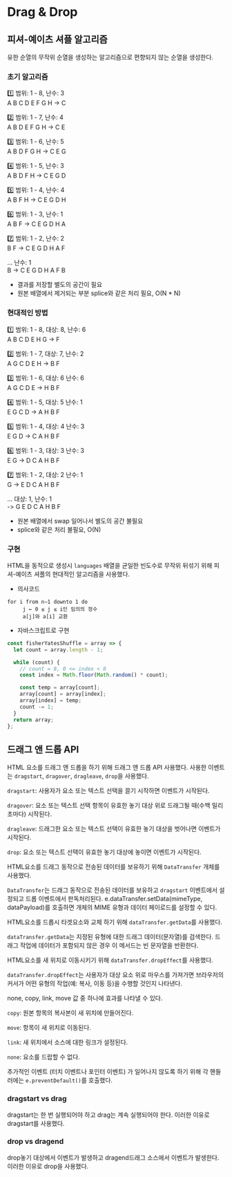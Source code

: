# Drag & Drop

## 피셔-예이츠 셔플 알고리즘

유한 순열의 무작위 순열을 생성하는 알고리즘으로 편향되지 않는 순열을 생성한다.

### 초기 알고리즘

1️⃣ 범위: 1 - 8, 난수: 3  
A B C D E F G H -> C

2️⃣ 범위: 1 - 7, 난수: 4  
A B D E F G H -> C E

3️⃣ 범위: 1 - 6, 난수: 5  
A B D F G H -> C E G

4️⃣ 범위: 1 - 5, 난수: 3  
A B D F H -> C E G D

5️⃣ 범위: 1 - 4, 난수: 4  
A B F H -> C E G D H

6️⃣ 범위: 1 - 3, 난수: 1  
A B F -> C E G D H A

7️⃣ 범위: 1 - 2, 난수: 2  
B F -> C E G D H A F

... 난수: 1  
B -> C E G D H A F B

- 결과를 저장할 별도의 공간이 필요
- 원본 배열에서 제거되는 부분 splice와 같은 처리 필요, O(N \* N)

### 현대적인 방법

1️⃣ 범위: 1 - 8, 대상: 8, 난수: 6  
A B C D E H G -> F

2️⃣ 범위: 1 - 7, 대상: 7, 난수: 2  
A G C D E H -> B F

3️⃣ 범위: 1 - 6, 대상: 6 난수: 6  
A G C D E -> H B F

4️⃣ 범위: 1 - 5, 대상: 5 난수: 1  
E G C D -> A H B F

5️⃣ 범위: 1 - 4, 대상: 4 난수: 3  
E G D -> C A H B F

6️⃣ 범위: 1 - 3, 대상: 3 난수: 3  
E G -> D C A H B F

7️⃣ 범위: 1 - 2, 대상: 2 난수: 1  
G -> E D C A H B F

... 대상: 1, 난수: 1  
-> G E D C A H B F

- 원본 배열에서 swap 일어나서 별도의 공간 불필요
- splice와 같은 처리 불필요, O(N)

### 구현

HTML을 동적으로 생성시 `languages` 배열을 균일한 빈도수로 무작위 뒤섞기 위해 피셔-예이츠 셔플의 현대적인 알고리즘을 사용했다.

- 의사코드

```
for i from n−1 downto 1 do
     j ← 0 ≤ j ≤ i인 임의의 정수
     a[j]와 a[i] 교환
```

- 자바스크립트로 구현

```js
const fisherYatesShuffle = array => {
  let count = array.length - 1;

  while (count) {
    // count = 8, 0 <= index < 8
    const index = Math.floor(Math.random() * count);

    const temp = array[count];
    array[count] = array[index];
    array[index] = temp;
    count -= 1;
  }
  return array;
};
```

## 드래그 앤 드롭 API

HTML 요소를 드래그 앤 드롭을 하기 위해 드래그 앤 드롭 API 사용했다.
사용한 이벤트는 `dragstart`, `dragover`, `dragleave`, `drop`을 사용했다.

`dragstart`: 사용자가 요소 또는 텍스트 선택을 끌기 시작하면 이벤트가 시작된다.

`dragover`: 요소 또는 텍스트 선택 항목이 유효한 놓기 대상 위로 드래그될 때(수백 밀리초마다) 시작된다.

`dragleave`: 드래그한 요소 또는 텍스트 선택이 유효한 놓기 대상을 벗어나면 이벤트가 시작된다.

`drop`: 요소 또는 텍스트 선택이 유효한 놓기 대상에 놓이면 이벤트가 시작된다.

HTML요소를 드래그 동작으로 전송된 데이터를 보유하기 위해 `DataTransfer` 개체를 사용했다.

`DataTransfer`는 드래그 동작으로 전송된 데이터를 보유하고 `dragstart` 이벤트에서 설정되고 드롭 이벤트에서 판독처리된다.
e.dataTransfer.setData(mimeType, dataPayload)를 호출하면 개체의 MIME 유형과 데이터 페이로드를 설정할 수 있다.

HTML요소를 드롭시 타겟요소와 교체 하기 위해 `dataTransfer.getData`를 사용했다.

`dataTransfer.getData`는 지정된 유형에 대한 드래그 데이터(문자열)를 검색한다. 드래그 작업에 데이터가 포함되지 않은 경우 이 메서드는 빈 문자열을 반환한다.

HTML요소를 새 위치로 이동시키기 위해 `dataTransfer.dropEffect`를 사용했다.

`dataTransfer.dropEffect`는 사용자가 대상 요소 위로 마우스를 가져가면 브라우저의 커서가 어떤 유형의 작업(예: 복사, 이동 등)을 수행할 것인지 나타낸다.

none, copy, link, move 값 중 하나에 효과를 나타낼 수 있다.

`copy`: 원본 항목의 복사본이 새 위치에 만들어진다.

`move`: 항목이 새 위치로 이동된다.

`link`: 새 위치에서 소스에 대한 링크가 설정된다.

`none`: 요소를 드랍할 수 없다.

추가적인 이벤트 (터치 이벤트나 포인터 이벤트) 가 일어나지 않도록 하기 위해 각 핸들러에는 `e.preventDefault()`를 호출했다.

### dragstart vs drag

dragstart는 한 번 실행되어야 하고 drag는 계속 실행되어야 한다.
이러한 이유로 dragstart를 사용했다.

### drop vs dragend

drop놓기 대상에서 이벤트가 발생하고 dragend드래그 소스에서 이벤트가 발생한다.
이러한 이유로 drop을 사용했다.
